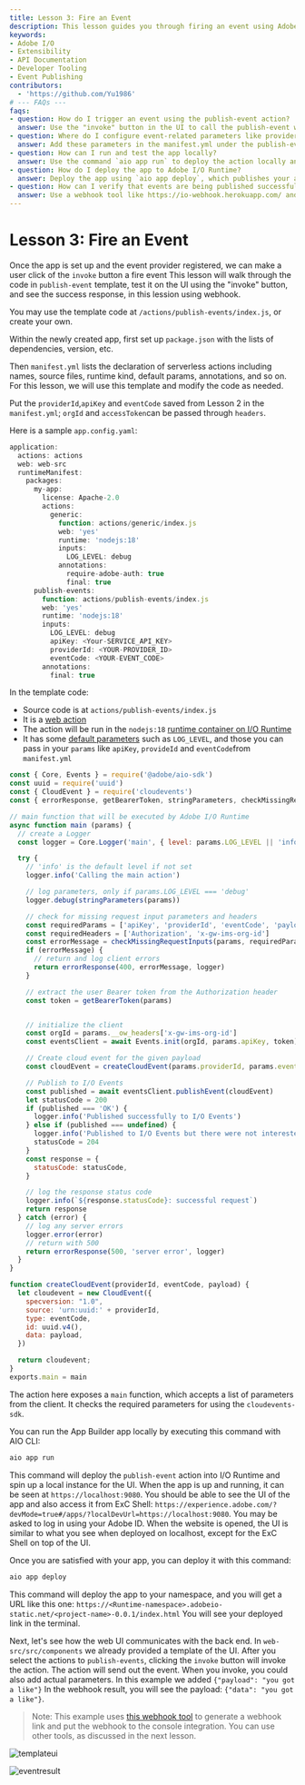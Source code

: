 ```yaml
---
title: Lesson 3: Fire an Event
description: This lesson guides you through firing an event using Adobe I/O Runtime. It covers using the publish-event action, configuring manifest and app settings, running the app locally and deploying it, and testing event publishing with a webhook.
keywords:
- Adobe I/O
- Extensibility
- API Documentation
- Developer Tooling
- Event Publishing
contributors:
  - 'https://github.com/Yu1986'
# --- FAQs ---
faqs:
- question: How do I trigger an event using the publish-event action?
  answer: Use the "invoke" button in the UI to call the publish-event web action, passing parameters like apiKey, providerId, eventCode, and payload to successfully fire the event.
- question: Where do I configure event-related parameters like providerId and eventCode?
  answer: Add these parameters in the manifest.yml under the publish-events action inputs section before deploying the app.
- question: How can I run and test the app locally?
  answer: Use the command `aio app run` to deploy the action locally and access the UI at https://localhost:9080 for testing.
- question: How do I deploy the app to Adobe I/O Runtime?
  answer: Deploy the app using `aio app deploy`, which publishes your app and provides a URL to access it on Adobe I/O Runtime.
- question: How can I verify that events are being published successfully?
  answer: Use a webhook tool like https://io-webhook.herokuapp.com/ and configure it in your Console integration, then check the webhook results for event payloads after invoking the action.
---
```

# Lesson 3: Fire an Event

Once the app is set up and the event provider registered, we can make a user click of the `invoke` button a fire event This lesson will walk through the code in `publish-event` template, test it on the UI using the "invoke" button, and see the success response, in this lession using webhook.

You may use the template code at `/actions/publish-events/index.js`, or create your own.

Within the newly created app, first set up `package.json` with the lists of dependencies, version, etc. 

Then `manifest.yml` lists the declaration of serverless actions including names, source files, runtime kind, default params, annotations, and so on. For this lesson, we will use this template and modify the code as needed.

Put the `providerId`,`apiKey` and `eventCode` saved from Lesson 2 in the `manifest.yml`; `orgId` and `accessToken`can be passed through `headers`.

Here is a sample `app.config.yaml`: 

```javascript
application:
  actions: actions
  web: web-src
  runtimeManifest:
    packages:
      my-app:
        license: Apache-2.0
        actions:
          generic:
            function: actions/generic/index.js
            web: 'yes'
            runtime: 'nodejs:18'
            inputs:
              LOG_LEVEL: debug
            annotations:
              require-adobe-auth: true
              final: true
      publish-events:
        function: actions/publish-events/index.js
        web: 'yes'
        runtime: 'nodejs:18'
        inputs:
          LOG_LEVEL: debug
          apiKey: <Your-SERVICE_API_KEY>
          providerId: <YOUR-PROVIDER_ID>
          eventCode: <YOUR-EVENT_CODE>
        annotations:
          final: true
```

In the template code: 

* Source code is at `actions/publish-events/index.js`
* It is a [web action](../../guides/runtime_guides/creating-actions.md#invoking-web-actions)
* The action will be run in the `nodejs:18` [runtime container on I/O Runtime](../../guides/runtime_guides/reference_docs/runtimes.md#nodejs-v18142)
* It has some [default parameters](../../guides/runtime_guides/creating-actions.md#working-with-parameters) such as `LOG_LEVEL`, and those you can pass in your `params` like `apiKey`, `provideId` and `eventCode`from `manifest.yml`

```javascript
const { Core, Events } = require('@adobe/aio-sdk')
const uuid = require('uuid')
const { CloudEvent } = require('cloudevents')
const { errorResponse, getBearerToken, stringParameters, checkMissingRequestInputs } = require('../utils')

// main function that will be executed by Adobe I/O Runtime
async function main (params) {
  // create a Logger
  const logger = Core.Logger('main', { level: params.LOG_LEVEL || 'info' })

  try {
    // 'info' is the default level if not set
    logger.info('Calling the main action')

    // log parameters, only if params.LOG_LEVEL === 'debug'
    logger.debug(stringParameters(params))

    // check for missing request input parameters and headers
    const requiredParams = ['apiKey', 'providerId', 'eventCode', 'payload']
    const requiredHeaders = ['Authorization', 'x-gw-ims-org-id']
    const errorMessage = checkMissingRequestInputs(params, requiredParams, requiredHeaders)
    if (errorMessage) {
      // return and log client errors
      return errorResponse(400, errorMessage, logger)
    }

    // extract the user Bearer token from the Authorization header
    const token = getBearerToken(params)


    // initialize the client
    const orgId = params.__ow_headers['x-gw-ims-org-id']
    const eventsClient = await Events.init(orgId, params.apiKey, token)

    // Create cloud event for the given payload
    const cloudEvent = createCloudEvent(params.providerId, params.eventCode, params.payload)

    // Publish to I/O Events
    const published = await eventsClient.publishEvent(cloudEvent)
    let statusCode = 200
    if (published === 'OK') {
      logger.info('Published successfully to I/O Events')
    } else if (published === undefined) {
      logger.info('Published to I/O Events but there were not interested registrations')
      statusCode = 204
    }
    const response = {
      statusCode: statusCode,
    }

    // log the response status code
    logger.info(`${response.statusCode}: successful request`)
    return response
  } catch (error) {
    // log any server errors
    logger.error(error)
    // return with 500
    return errorResponse(500, 'server error', logger)
  }
}

function createCloudEvent(providerId, eventCode, payload) {
  let cloudevent = new CloudEvent({
    specversion: "1.0",
    source: 'urn:uuid:' + providerId,
    type: eventCode,
    id: uuid.v4(),
    data: payload,
  })

  return cloudevent;
}
exports.main = main
```

The action here exposes a `main` function, which accepts a list of parameters from the client. It checks the required parameters for using the `cloudevents-sdk`. 

You can run the App Builder app locally by executing this command with AIO CLI:

```bash
aio app run
```

This command will deploy the `publish-event` action into I/O Runtime and spin up a local instance for the UI. When the app is up and running, it can be seen at `https://localhost:9080`. You should be able to see the UI of the app and also access it from ExC Shell: `https://experience.adobe.com/?devMode=true#/apps/?localDevUrl=https://localhost:9080`. You may be asked to log in using your Adobe ID.  When the website is opened, the UI is similar to what you see when deployed on localhost, except for the ExC Shell on top of the UI.

Once you are satisfied with your app, you can deploy it with this command:

```bash
aio app deploy
```

This command will deploy the app to your namespace, and you will get a URL like this one:
`https://<Runtime-namespace>.adobeio-static.net/<project-name>-0.0.1/index.html`
You will see your deployed link in the terminal.

Next, let's see how the web UI communicates with the back end. In `web-src/src/components` we already provided a template of the UI.
After you select the actions to `publish-events`, clicking the `invoke` button will invoke the action. The action will send out the event. When you invoke, you could also add actual parameters. In this example we added `{"payload": "you got a like"}` In the webhook result, you will see the payload: `{"data": "you got a like"}`.

> Note: This example uses [this webhook tool](https://io-webhook.herokuapp.com/) to generate a webhook link and put the webhook to the console integration. You can use other tools, as discussed in the next lesson. 

![templateui](assets/template-ui.png)

![eventresult](assets/event-webhook-result.png)
